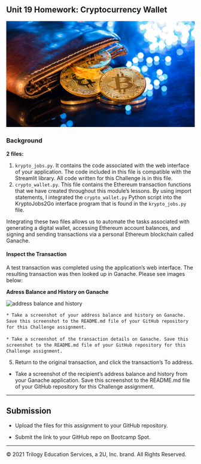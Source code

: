 ## Unit 19 Homework: Cryptocurrency Wallet

![An image shows a wallet with bitcoin.](Images/19-4-challenge-image.png)

### Background

**2 files:**
1. `krypto_jobs.py`. It contains the code associated with the web interface of your application. The code included in this file is compatible with the Streamlit library. All code written for this Challenge is in this file.
2. `crypto_wallet.py`. This file contains the Ethereum transaction functions that we have created throughout this module’s lessons. By using import statements, I integrated the `crypto_wallet.py` Python script into the KryptoJobs2Go interface program that is found in the `krypto_jobs.py` file.

Integrating these two files allows us to automate the tasks associated with generating a digital wallet, accessing Ethereum account balances, and signing and sending transactions via a personal Ethereum blockchain called Ganache.


#### Inspect the Transaction

A test transaction was completed using the application’s web interface. The resulting transaction was then looked up in Ganache. Please see images below:

**Adress Balance and History on Ganache**

![address balance and history](Images/Address_BalanceandHistory)


    * Take a screenshot of your address balance and history on Ganache. Save this screenshot to the README.md file of your GitHub repository for this Challenge assignment.

    * Take a screenshot of the transaction details on Ganache. Save this screenshot to the README.md file of your GitHub repository for this Challenge assignment.

5. Return to the original transaction, and click the transaction’s To address.

* Take a screenshot of the recipient’s address balance and history from your Ganache application. Save this screenshot to the README.md file of your GitHub repository for this Challenge assignment.

---

## Submission

* Upload the files for this assignment to your GitHub repository.

* Submit the link to your GitHub repo on Bootcamp Spot.

---

© 2021 Trilogy Education Services, a 2U, Inc. brand. All Rights Reserved.
